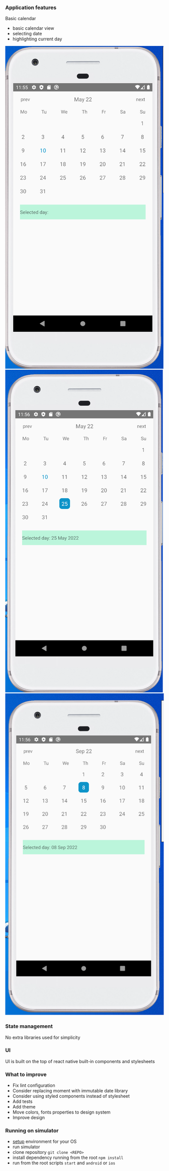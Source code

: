 ### Application features
Basic calendar
- basic calendar view
- selecting date
- highlighting current day

![screen 1](https://github.com/NadiaDal/MyImages/blob/master/screens/Screenshot_1.png)
![screen 2](https://github.com/NadiaDal/MyImages/blob/master/screens/Screenshot_2.png)
![screen 3](https://github.com/NadiaDal/MyImages/blob/master/screens/Screenshot_3.png)

### State management
No extra libraries used for simplicity

### UI
UI is built on the top of react native built-in components and stylesheets

### What to improve
- Fix lint configuration
- Consider replacing moment with immutable date library
- Consider using styled components instead of stylesheet
- Add tests
- Add theme
- Move colors, fonts properties to design system
- Improve design

### Running on simulator

- [setup](https://reactnative.dev/docs/environment-setup) environment for your OS
- run simulator
- clone repository `git clone <REPO>`
- install dependency running from the root `npm install`
- run  from the root scripts `start` and `android` or `ios`
